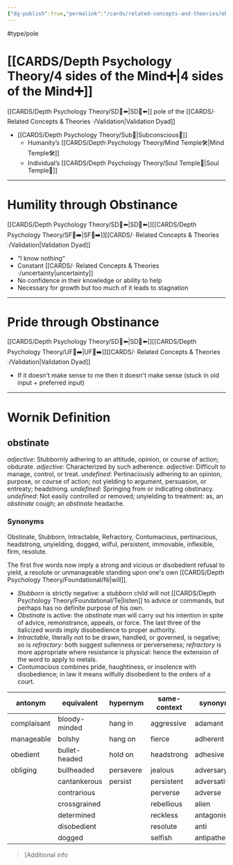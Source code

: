 ```yaml
---
{"dg-publish":true,"permalink":"/cards/related-concepts-and-theories/obstinance/","noteIcon":"1","created":"2022-12-31T17:42:57.181+01:00","updated":"2023-05-27T15:36:15.864+02:00"}
---
```


#type/pole 

# [[CARDS/Depth Psychology Theory/4 sides of the Mind➕\|4 sides of the Mind➕]] 
[[CARDS/Depth Psychology Theory/SD🤸⬅️\|SD🤸⬅️]] pole of the [[CARDS/· Related Concepts & Theories ·/Validation\|Validation Dyad]] 
- [[CARDS/Depth Psychology Theory/Sub🤸\|Subconscious🤸]] 
	- Humanity’s [[CARDS/Depth Psychology Theory/Mind Temple🛠️\|Mind Temple🛠️]]
	- Individual’s [[CARDS/Depth Psychology Theory/Soul Temple👤\|Soul Temple👤]]  
---
# Humility through Obstinance 
[[CARDS/Depth Psychology Theory/SD🤸⬅️\|SD🤸⬅️]][[CARDS/Depth Psychology Theory/SF🤸➡️\|SF🤸➡️]][[CARDS/· Related Concepts & Theories ·/Validation\|Validation Dyad]] 
- “I know nothing”
- Constant [[CARDS/· Related Concepts & Theories ·/uncertainty\|uncertainty]]
- No confidence in their knowledge or ability to help 
- Necessary for growth but too much of it leads to stagnation  
---
# Pride through Obstinance 
[[CARDS/Depth Psychology Theory/SD🤸⬅️\|SD🤸⬅️]][[CARDS/Depth Psychology Theory/UF👤➡️\|UF👤➡️]][[CARDS/· Related Concepts & Theories ·/Validation\|Validation Dyad]] 
- If it doesn't make sense to me then it doesn't make sense (stuck in old input + preferred input) 
---
# Wornik Definition 
## obstinate
*adjective*: Stubbornly adhering to an attitude, opinion, or course of action; obdurate.
*adjective*: Characterized by such adherence.
*adjective*: Difficult to manage, control, or treat.
*undefined*: Pertinaciously adhering to an opinion, purpose, or course of action; not yielding to argument, persuasion, or entreaty; headstrong.
*undefined*: Springing from or indicating obstinacy.
*undefined*: Not easily controlled or removed; unyielding to treatment: as, an <em>obstinate</em> cough; an <em>obstinate</em> headache.

### Synonyms 
Obstinate, Stubborn, Intractable, Refractory, Contumacious, pertinacious, headstrong, unyielding, dogged, wilful, persistent, immovable, inflexible, firm, resolute. 

The first five words now imply a strong and vicious or disobedient refusal to yield, a resolute or unmanageable standing upon one's own [[CARDS/Depth Psychology Theory/Foundational/Ni\|will]]. 
- <em>Stubborn</em> is strictly negative: a <em>stubborn</em> child will not [[CARDS/Depth Psychology Theory/Foundational/Te\|listen]] to advice or commands, but perhaps has no definite purpose of his own. 
- <em>Obstinate</em> is active: the <em>obstinate</em> man will carry out his intention in spite of advice, remonstrance, appeals, or force. The last three of the italicized words imply disobedience to proper authority. 
- <em>Intractable</em>, literally not to be drawn, handled, or governed, is negative; so is <em>refractory</em>: both suggest sullenness or perverseness; <em>refractory</em> is more appropriate where resistance is physical: hence the extension of the word to apply to metals. 
- <em>Contumacious</em> combines pride, haughtiness, or insolence with disobedience; in law it means wilfully disobedient to the orders of a court.

| antonym |equivalent |hypernym |same-context |synonym |
| --- | --- | --- | --- | --- |
| complaisant | bloody-minded | hang in | aggressive | adamant |
| manageable | bolshy | hang on | fierce | adherent |
| obedient | bullet-headed | hold on | headstrong | adhesive |
| obliging | bullheaded | persevere | jealous | adversary |
|  | cantankerous | persist | persistent | adversative |
|  | contrarious |  | perverse | adverse |
|  | crossgrained |  | rebellious | alien |
|  | determined |  | reckless | antagonistic |
|  | disobedient |  | resolute | anti |
|  | dogged |  | selfish | antipathetic |

> [Additional info
